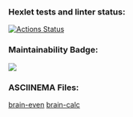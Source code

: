 ### Hexlet tests and linter status:
[![Actions Status](https://github.com/mym1chelle/python-project-49/workflows/hexlet-check/badge.svg)](https://github.com/mym1chelle/python-project-49/actions)

### Maintainability Badge:
<a href="https://codeclimate.com/github/mym1chelle/python-project-49/maintainability"><img src="https://api.codeclimate.com/v1/badges/5408926373a5b0548904/maintainability" /></a>

### ASCIINEMA Files:
<a href="https://asciinema.org/a/DkbB9dntRahJV34IxtpbmOcwU">brain-even</a>
<a href="https://asciinema.org/a/X7CD3VxNeVgMRWXXRc1X1wsUm">brain-calc</a>